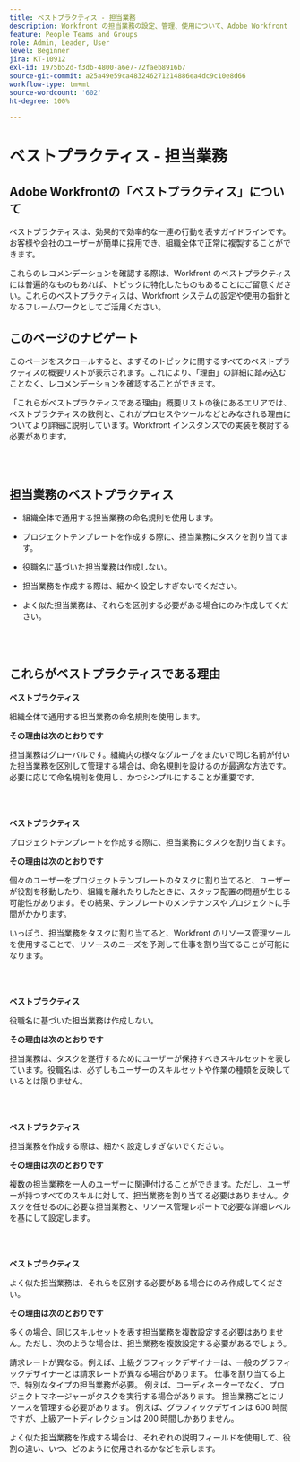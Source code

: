 ```yaml
---
title: ベストプラクティス - 担当業務
description: Workfront の担当業務の設定、管理、使用について、Adobe Workfront のエキスパートによるベストプラクティスのレコメンデーションを確認します。
feature: People Teams and Groups
role: Admin, Leader, User
level: Beginner
jira: KT-10912
exl-id: 1975b52d-f3db-4800-a6e7-72faeb8916b7
source-git-commit: a25a49e59ca483246271214886ea4dc9c10e8d66
workflow-type: tm+mt
source-wordcount: '602'
ht-degree: 100%

---
```


# ベストプラクティス - 担当業務

## Adobe Workfrontの「ベストプラクティス」について

ベストプラクティスは、効果的で効率的な一連の行動を表すガイドラインです。お客様や会社のユーザーが簡単に採用でき、組織全体で正常に複製することができます。

これらのレコメンデーションを確認する際は、Workfront のベストプラクティスには普遍的なものもあれば、トピックに特化したものもあることにご留意ください。これらのベストプラクティスは、Workfront システムの設定や使用の指針となるフレームワークとしてご活用ください。

## このページのナビゲート

このページをスクロールすると、まずそのトピックに関するすべてのベストプラクティスの概要リストが表示されます。これにより、「理由」の詳細に踏み込むことなく、レコメンデーションを確認することができます。

「これらがベストプラクティスである理由」概要リストの後にあるエリアでは、ベストプラクティスの数例と、これがプロセスやツールなどとみなされる理由についてより詳細に説明しています。Workfront インスタンスでの実装を検討する必要があります。

</br>
</br>

## 担当業務のベストプラクティス

* 組織全体で通用する担当業務の命名規則を使用します。

* プロジェクトテンプレートを作成する際に、担当業務にタスクを割り当てます。

* 役職名に基づいた担当業務は作成しない。

* 担当業務を作成する際は、細かく設定しすぎないでください。

* よく似た担当業務は、それらを区別する必要がある場合にのみ作成してください。

</br>
</br>

## これらがベストプラクティスである理由

**ベストプラクティス**

組織全体で通用する担当業務の命名規則を使用します。

**その理由は次のとおりです**

担当業務はグローバルです。組織内の様々なグループをまたいで同じ名前が付いた担当業務を区別して管理する場合は、命名規則を設けるのが最適な方法です。必要に応じて命名規則を使用し、かつシンプルにすることが重要です。

</br>
</br>

**ベストプラクティス**

プロジェクトテンプレートを作成する際に、担当業務にタスクを割り当てます。

**その理由は次のとおりです**

個々のユーザーをプロジェクトテンプレートのタスクに割り当てると、ユーザーが役割を移動したり、組織を離れたりしたときに、スタッフ配置の問題が生じる可能性があります。その結果、テンプレートのメンテナンスやプロジェクトに手間がかかります。

いっぽう、担当業務をタスクに割り当てると、Workfront のリソース管理ツールを使用することで、リソースのニーズを予測して仕事を割り当てることが可能になります。

</br>
</br>

**ベストプラクティス**

役職名に基づいた担当業務は作成しない。

**その理由は次のとおりです**

担当業務は、タスクを遂行するためにユーザーが保持すべきスキルセットを表しています。役職名は、必ずしもユーザーのスキルセットや作業の種類を反映しているとは限りません。

</br>
</br>

**ベストプラクティス**

担当業務を作成する際は、細かく設定しすぎないでください。

**その理由は次のとおりです**

複数の担当業務を一人のユーザーに関連付けることができます。ただし、ユーザーが持つすべてのスキルに対して、担当業務を割り当てる必要はありません。タスクを任せるのに必要な担当業務と、リソース管理レポートで必要な詳細レベルを基にして設定します。

</br>
</br>

**ベストプラクティス**

よく似た担当業務は、それらを区別する必要がある場合にのみ作成してください。

**その理由は次のとおりです**

多くの場合、同じスキルセットを表す担当業務を複数設定する必要はありません。ただし、次のような場合は、担当業務を複数設定する必要があるでしょう。

請求レートが異なる。例えば、上級グラフィックデザイナーは、一般のグラフィックデザイナーとは請求レートが異なる場合があります。
仕事を割り当てる上で、特別なタイプの担当業務が必要。 例えば、コーディネーターでなく、プロジェクトマネージャーがタスクを実行する場合があります。
担当業務ごとにリソースを管理する必要があります。 例えば、グラフィックデザインは 600 時間ですが、上級アートディレクションは 200 時間しかありません。


よく似た担当業務を作成する場合は、それぞれの説明フィールドを使用して、役割の違い、いつ、どのように使用されるかなどを示します。
